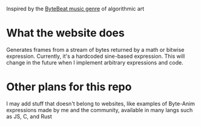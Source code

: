 Inspired by the [ByteBeat music genre](http://canonical.org/~kragen/bytebeat) of algorithmic art

# What the website does
Generates frames from a stream of bytes returned by a math or bitwise expression. Currently, it's a hardcoded sine-based expression. This will change in the future when I implement arbitrary expressions and code.

# Other plans for this repo
I may add stuff that doesn't belong to websites, like examples of Byte-Anim expressions made by me and the community, available in many langs such as JS, C, and Rust
